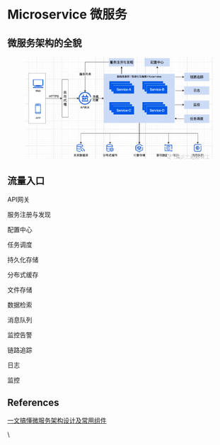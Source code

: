 # Microservice 微服务

## 微服务架构的全貌

<figure><img src="../../.gitbook/assets/image (3) (1) (1).png" alt=""><figcaption></figcaption></figure>

## 流量入口



API网关



服务注册与发现



配置中心



任务调度



持久化存储



分布式缓存



文件存储



数据检索



消息队列



监控告警

链路追踪

日志

监控





## References

[一文搞懂微服务架构设计及常用组件](https://mp.weixin.qq.com/s/uF4aEWrc9iT7PN8GYkB1\_A)

\
